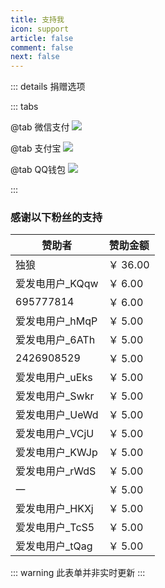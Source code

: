 ```yaml
---
title: 支持我
icon: support
article: false
comment: false
next: false
---
```


::: details 捐赠选项

::: tabs

@tab 微信支付
![](https://image.hestudio.org/img/2023/03/04/6403651274504.jpg)


@tab 支付宝
[![ ](https://image.hestudio.org/img/2023/03/04/6403658ad55e8.jpg)](https://qr.alipay.com/fkx13427ks9t0ups0qzc081)


@tab QQ钱包
![](https://image.hestudio.org/img/2023/03/04/640362d927b8a.png)


:::

<Share colorful />

### 感谢以下粉丝的支持

| 赞助者 | 赞助金额 |
|---|---|
| 独狼 | ￥ 36.00 |
| 爱发电用户_KQqw | ￥ 6.00 |
| 695777814 | ￥ 6.00 |
| 爱发电用户_hMqP | ￥ 5.00 |
| 爱发电用户_6ATh | ￥ 5.00 |
| 2426908529 | ￥ 5.00 |
| 爱发电用户_uEks | ￥ 5.00 |
| 爱发电用户_Swkr | ￥ 5.00 |
| 爱发电用户_UeWd | ￥ 5.00 |
| 爱发电用户_VCjU | ￥ 5.00 |
| 爱发电用户_KWJp | ￥ 5.00 |
| 爱发电用户_rWdS | ￥ 5.00 |
| 一 | ￥ 5.00 |
| 爱发电用户_HKXj | ￥ 5.00 |
| 爱发电用户_TcS5 | ￥ 5.00 |
| 爱发电用户_tQag | ￥ 5.00 |

::: warning
此表单并非实时更新
:::
